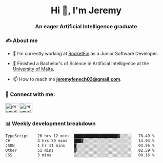 <h1 align="center">Hi 👋, I'm Jeremy</h1>
<h3 align="center">An eager Artificial Intelligence graduate</h3>

<h3 align="left">✍ About me</h3>

- 🔭 I’m currently working at [RocketFin](https://rocketfin.co) as a Junior Software Developer.

- 🌱 Finished a Bachelor's of Science in Artificial Intelligence at the [University of Malta](https://www.linkedin.com/school/university-of-malta/).

- 📫 How to reach me **jeremyfenech03@gmail.com**.

<h3 align="left">🔗 Connect with me:</h3>
<p align="left">
<a href="https://linkedin.com/in/jeremyfenech" target="blank"><img align="center" src="https://raw.githubusercontent.com/rahuldkjain/github-profile-readme-generator/master/src/images/icons/Social/linked-in-alt.svg" alt="jeremyfenech" height="30" width="40" /></a>
<a href="https://www.leetcode.com/jeremyfen" target="blank"><img align="center" src="https://raw.githubusercontent.com/rahuldkjain/github-profile-readme-generator/master/src/images/icons/Social/leet-code.svg" alt="jeremyfen" height="30" width="40" /></a>
</p>


<h3 align="left">📊 Weekly development breakdown</h3>

<!--START_SECTION:waka-->

```txt
TypeScript    26 hrs 12 mins  ███████████████████▓░░░░░   78.49 %
C#            4 hrs 59 mins   ███▓░░░░░░░░░░░░░░░░░░░░░   14.93 %
JSON          1 hr 11 mins    █░░░░░░░░░░░░░░░░░░░░░░░░   03.55 %
Other         51 mins         ▓░░░░░░░░░░░░░░░░░░░░░░░░   02.59 %
CSS           3 mins          ░░░░░░░░░░░░░░░░░░░░░░░░░   00.16 %
```

<!--END_SECTION:waka-->
